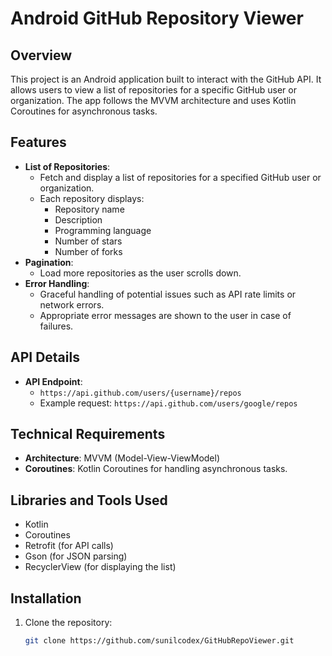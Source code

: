 # Android GitHub Repository Viewer

## Overview
This project is an Android application built to interact with the GitHub API. It allows users to view a list of repositories for a specific GitHub user or organization. The app follows the MVVM architecture and uses Kotlin Coroutines for asynchronous tasks.

## Features
- **List of Repositories**: 
    - Fetch and display a list of repositories for a specified GitHub user or organization.
    - Each repository displays:
      - Repository name
      - Description
      - Programming language
      - Number of stars
      - Number of forks
- **Pagination**: 
    - Load more repositories as the user scrolls down.
- **Error Handling**:
    - Graceful handling of potential issues such as API rate limits or network errors.
    - Appropriate error messages are shown to the user in case of failures.

## API Details
- **API Endpoint**: 
    - `https://api.github.com/users/{username}/repos`
    - Example request: `https://api.github.com/users/google/repos`
  
## Technical Requirements
- **Architecture**: MVVM (Model-View-ViewModel)
- **Coroutines**: Kotlin Coroutines for handling asynchronous tasks.
  
## Libraries and Tools Used
- Kotlin
- Coroutines
- Retrofit (for API calls)
- Gson (for JSON parsing)
- RecyclerView (for displaying the list)
  
## Installation
1. Clone the repository:
   ```bash
   git clone https://github.com/sunilcodex/GitHubRepoViewer.git
